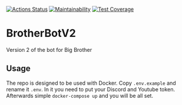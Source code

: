 [![Actions Status](https://github.com/NicolajV/BrotherBotV2/workflows/Test/badge.svg)](https://github.com/NicolajV/BrotherBotV2/actions) [![Maintainability](https://api.codeclimate.com/v1/badges/87ca7b67706f20cb3b29/maintainability)](https://codeclimate.com/github/nicolajv/BrotherBotV2/maintainability) [![Test Coverage](https://api.codeclimate.com/v1/badges/87ca7b67706f20cb3b29/test_coverage)](https://codeclimate.com/github/nicolajv/BrotherBotV2/test_coverage)
# BrotherBotV2
Version 2 of the bot for Big Brother

## Usage
The repo is designed to be used with Docker. Copy `.env.example` and rename it `.env`. In it you need to put your Discord and Youtube token. Afterwards simple `docker-compose up` and you will be all set.
